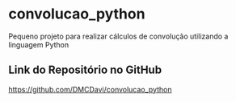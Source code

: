 # convolucao_python
Pequeno projeto para realizar cálculos de convolução utilizando a linguagem Python

## Link do Repositório no GitHub
https://github.com/DMCDavi/convolucao_python
